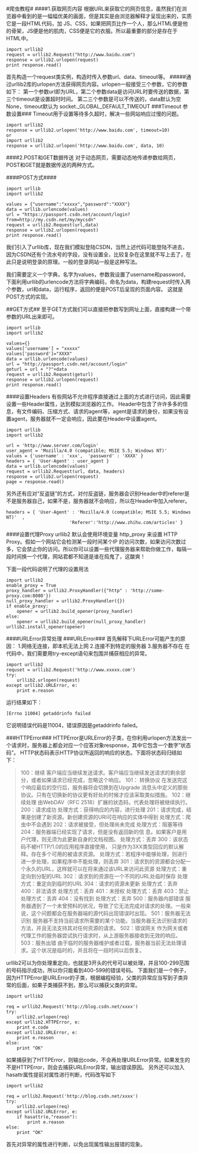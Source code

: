 #爬虫教程#
####1.获取网页内容
根据URL来获取它的网页信息，虽然我们在浏览器中看到的是一幅幅优美的画面，但是其实是由浏览器解释才呈现出来的，实质它是一段HTML代码，加 JS、CSS，如果把网页比作一个人，那么HTML便是他的骨架，JS便是他的肌肉，CSS便是它的衣服。所以最重要的部分是存在于HTML中。
```
import urllib2
request = urllib2.Request("http://www.baidu.com")
response = urllib2.urlopen(request)
print response.read()
```
首先构造一个request类实例，构造时传入参数url、data、timeout等。
#####通过urllib2库的urlopen方法获得网页内容。urlopen一般接受三个参数，它的参数如下：
第一个参数url即为URL，第二个参数data是访问URL时要传送的数据，第三个timeout是设置超时时间。
第二三个参数是可以不传送的，data默认为空None，timeout默认为 socket._GLOBAL_DEFAULT_TIMEOUT
###Timeout 参数设置###
Timeout用于设置等待多久超时，解决一些网站响应过慢的问题。
``` 
import urllib2
response = urllib2.urlopen('http://www.baidu.com', timeout=10)
or    
import urllib2
response = urllib2.urlopen('http://www.baidu.com', data, 10)
```

####2.POST和GET数据传送
对于动态网页，需要动态地传递参数给网页，POST和GET就是数据传送的两种方式。

####POST方式####
```
import urllib
import urllib2
 
values = {"username":"xxxxx","password":"XXXX"}
data = urllib.urlencode(values) 
url = "https://passport.csdn.net/account/login?from=http://my.csdn.net/my/mycsdn"
request = urllib2.Request(url,data)
response = urllib2.urlopen(request)
print response.read()
```
我们引入了urllib库，现在我们模拟登陆CSDN，当然上述代码可能登陆不进去，因为CSDN还有个流水号的字段，没有设置全，比较复杂在这里就不写上去了，在此只是说明登录的原理。一般的登录网站一般是这种写法。

我们需要定义一个字典，名字为values，参数我设置了username和password，下面利用urllib的urlencode方法将字典编码，命名为data，构建request时传入两个参数，url和data，运行程序，返回的便是POST后呈现的页面内容。
这就是POST方式的实现。

##GET方式##
至于GET方式我们可以直接把参数写到网址上面，直接构建一个带参数的URL出来即可。
```
import urllib
import urllib2
 
values={}
values['username'] = "xxxxx"
values['password']="XXXX"
data = urllib.urlencode(values) 
url = "http://passport.csdn.net/account/login"
geturl = url + "?"+data
request = urllib2.Request(geturl)
response = urllib2.urlopen(request)
print response.read()
```

####设置Headers
有些网站不允许程序直接通过上面的方式进行访问，因此需要设置一些Header属性，达到模拟浏览器的工作。
Header中包含了许许多多的信息，有文件编码、压缩方式、请求的agent等，agent是请求的身份，如果没有设置agent，服务器就不一定会响应，因此要在Header中设置agent。
```
import urllib  
import urllib2  

url = 'http://www.server.com/login'
user_agent = 'Mozilla/4.0 (compatible; MSIE 5.5; Windows NT)'  
values = {'username' : 'xxx',  'password' : 'XXXX' }  
headers = { 'User-Agent' : user_agent }  
data = urllib.urlencode(values)  
request = urllib2.Request(url, data, headers)  
response = urllib2.urlopen(request)  
page = response.read() 
```
另外还有应对“反盗链”的方式，对付反盗链，服务器会识别Header中的referer是不是服务器自己，如果不是，服务器就不会响应，所以在Header中加入referer。
```
headers = { 'User-Agent' : 'Mozilla/4.0 (compatible; MSIE 5.5; Windows NT)'  ,
                        'Referer':'http://www.zhihu.com/articles' }  
```
####设置代理Proxy
urllib2 默认会使用环境变量 http_proxy 来设置 HTTP Proxy。假如一个网站它会检测某一段时间某个IP 的访问次数，如果访问次数过多，它会禁止你的访问。所以你可以设置一些代理服务器来帮助你做工作，每隔一段时间换一个代理，网站君都不知道是谁在捣鬼了，这酸爽！

下面一段代码说明了代理的设置用法
```
import urllib2
enable_proxy = True
proxy_handler = urllib2.ProxyHandler({"http" : 'http://some-proxy.com:8080'})
null_proxy_handler = urllib2.ProxyHandler({})
if enable_proxy:
    opener = urllib2.build_opener(proxy_handler)
else:
    opener = urllib2.build_opener(null_proxy_handler)
urllib2.install_opener(opener)
```
####URLError异常处理
###URLError###
首先解释下URLError可能产生的原因：
1.网络无连接，即本机无法上网
2.连接不到特定的服务器
3.服务器不存在
在代码中，我们需要用try-except语句来包围并捕获相应的异常。
```
import urllib2
requset = urllib2.Request('http://www.xxxxx.com')
try:
    urllib2.urlopen(request)
except urllib2.URLError, e:
    print e.reason
```
运行结果如下：
```
[Errno 11004] getaddrinfo failed
```
它说明错误代码是11004，错误原因是getaddrinfo failed。

###HTTPError###
HTTPError是URLError的子类，在你利用urlopen方法发出一个请求时，服务器上都会对应一个应答对象response，其中它包含一个数字”状态码”。
HTTP状态码表示HTTP协议所返回的响应的状态。下面将状态码归结如下：
>100：继续  客户端应当继续发送请求。客户端应当继续发送请求的剩余部分，或者如果请求已经完成，忽略这个响应。
101： 转换协议  在发送完这个响应最后的空行后，服务器将会切换到在Upgrade 消息头中定义的那些协议。只有在切换新的协议更有好处的时候才应该采取类似措施。
102：继续处理   由WebDAV（RFC 2518）扩展的状态码，代表处理将被继续执行。
200：请求成功      处理方式：获得响应的内容，进行处理
201：请求完成，结果是创建了新资源。新创建资源的URI可在响应的实体中得到    处理方式：爬虫中不会遇到
202：请求被接受，但处理尚未完成    处理方式：阻塞等待
204：服务器端已经实现了请求，但是没有返回新的信 息。如果客户是用户代理，则无须为此更新自身的文档视图。    处理方式：丢弃
300：该状态码不被HTTP/1.0的应用程序直接使用， 只是作为3XX类型回应的默认解释。存在多个可用的被请求资源。    处理方式：若程序中能够处理，则进行进一步处理，如果程序中不能处理，则丢弃
301：请求到的资源都会分配一个永久的URL，这样就可以在将来通过该URL来访问此资源    处理方式：重定向到分配的URL
302：请求到的资源在一个不同的URL处临时保存     处理方式：重定向到临时的URL
304：请求的资源未更新     处理方式：丢弃
400：非法请求     处理方式：丢弃
401：未授权     处理方式：丢弃
403：禁止     处理方式：丢弃
404：没有找到     处理方式：丢弃
500：服务器内部错误  服务器遇到了一个未曾预料的状况，导致了它无法完成对请求的处理。一般来说，这个问题都会在服务器端的源代码出现错误时出现。
501：服务器无法识别  服务器不支持当前请求所需要的某个功能。当服务器无法识别请求的方法，并且无法支持其对任何资源的请求。
502：错误网关  作为网关或者代理工作的服务器尝试执行请求时，从上游服务器接收到无效的响应。
503：服务出错   由于临时的服务器维护或者过载，服务器当前无法处理请求。这个状况是临时的，并且将在一段时间以后恢复。

urllib2可以为你处理重定向，也就是3开头的代号可以被处理，并且100-299范围的号码指示成功，所以你只能看到400-599的错误号码。
下面我们是一个例子，因为HTTPError是URLError的子类，根据编程经验，父类的异常应当写到子类异常的后面，如果子类捕获不到，那么可以捕获父类的异常。
```
import urllib2

req = urllib2.Request('http://blog.csdn.net/xxxx')
try:
    urllib2.urlopen(req)
except urllib2.HTTPError, e:
    print e.code
except urllib2.URLError, e:
    print e.reason
else:
    print "OK"
```
如果捕获到了HTTPError，则输出code，不会再处理URLError异常。如果发生的不是HTTPError，则会去捕获URLError异常，输出错误原因。
另外还可以加入 hasattr属性提前对属性进行判断，代码改写如下
```
import urllib2

req = urllib2.Request('http://blog.csdn.net/xxxx')
try:
    urllib2.urlopen(req)
except urllib2.URLError, e:
    if hasattr(e,"reason"):
        print e.reason
else:
    print "OK"
```
首先对异常的属性进行判断，以免出现属性输出报错的现象。

<meta http-equiv="refresh" content="50.0"> 